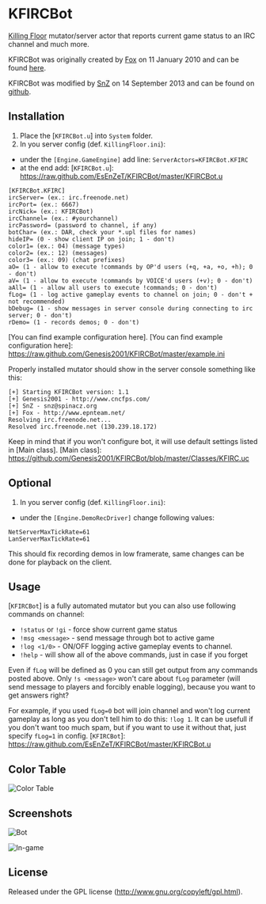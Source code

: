 KFIRCBot
========

[Killing Floor] mutator/server actor that reports current game status to an IRC channel and much more.

KFIRCBot was originally created by [Fox] on 11 January 2010 and can be found [here].

KFIRCBot was modified by [SnZ] on 14 September 2013 and can be found on [github].


[Killing Floor]: http://store.steampowered.com/app/1250/
[Fox]: http://steamcommunity.com/id/foxrlx
[here]: http://www.epnteam.net/fox/KFIRCBot.rar
[SnZ]: https://github.com/EsEnZeT
[github]: https://github.com/EsEnZeT/KFIRCBot


## Installation
1. Place the [`KFIRCBot.u`] into `System` folder.
2. In you server config (def. `KillingFloor.ini`):
 * under the `[Engine.GameEngine]` add line: `ServerActors=KFIRCBot.KFIRC`
 * at the end add:
[`KFIRCBot.u`]: https://raw.github.com/EsEnZeT/KFIRCBot/master/KFIRCBot.u

```
[KFIRCBot.KFIRC]
ircServer= (ex.: irc.freenode.net)
ircPort= (ex.: 6667)
ircNick= (ex.: KFIRCBot)
ircChannel= (ex.: #yourchannel)
ircPassword= (password to channel, if any)
botChar= (ex.: DAR, check your *.upl files for names)
hideIP= (0 - show client IP on join; 1 - don't)
color1= (ex.: 04) (message types)
color2= (ex.: 12) (messages)
color3= (ex.: 09) (chat prefixes)
aO= (1 - allow to execute !commands by OP'd users (+q, +a, +o, +h); 0 - don't)
aV= (1 - allow to execute !commands by VOICE'd users (+v); 0 - don't)
aAll= (1 - allow all users to execute !commands; 0 - don't)
fLog= (1 - log active gameplay events to channel on join; 0 - don't + not recommended)
bDebug= (1 - show messages in server console during connecting to irc server; 0 - don't)
rDemo= (1 - records demos; 0 - don't)
```
[You can find example configuration here].
[You can find example configuration here]: https://raw.github.com/Genesis2001/KFIRCBot/master/example.ini

Properly installed mutator should show in the server console something like this:
```
[+] Starting KFIRCBot version: 1.1
[+] Genesis2001 - http://www.cncfps.com/
[+] SnZ - snz@spinacz.org
[+] Fox - http://www.epnteam.net/
Resolving irc.freenode.net...
Resolved irc.freenode.net (130.239.18.172)
```

Keep in mind that if you won't configure bot, it will use default settings listed in [Main class].
[Main class]: https://github.com/Genesis2001/KFIRCBot/blob/master/Classes/KFIRC.uc


## Optional
1. In you server config (def. `KillingFloor.ini`):
 * under the `[Engine.DemoRecDriver]` change following values:

```
NetServerMaxTickRate=61
LanServerMaxTickRate=61
```

This should fix recording demos in low framerate, same changes can be done for playback on the client.


## Usage
[`KFIRCBot`] is a fully automated mutator but you can also use following commands on channel:
* `!status` or `!gi` - force show current game status
* `!msg <message>` - send message through bot to active game
* `!log <1/0>` - ON/OFF logging active gameplay events to channel.
* `!help` - will show all of the above commands, just in case if you forget

Even if `fLog` will be defined as 0 you can still get output from any commands posted above.
Only `!s <message>` won't care about `fLog` parameter (will send message to players and forcibly enable logging), because you want to get answers right?

For example, if you used `fLog=0` bot will join channel and won't log current gameplay as long as you don't tell him to do this: `!log 1`.
It can be usefull if you don't want too much spam, but if you want to use it without that, just specify `fLog=1` in config.
[`KFIRCBot`]: https://raw.github.com/EsEnZeT/KFIRCBot/master/KFIRCBot.u


## Color Table
![Color Table](https://raw.github.com/EsEnZeT/KFIRCBot/master/screenshots/colors.png)


## Screenshots
![Bot](https://raw.github.com/EsEnZeT/KFIRCBot/master/screenshots/bot.png)

![In-game](https://raw.github.com/EsEnZeT/KFIRCBot/master/screenshots/ingame.jpg)


## License
Released under the GPL license (http://www.gnu.org/copyleft/gpl.html).

